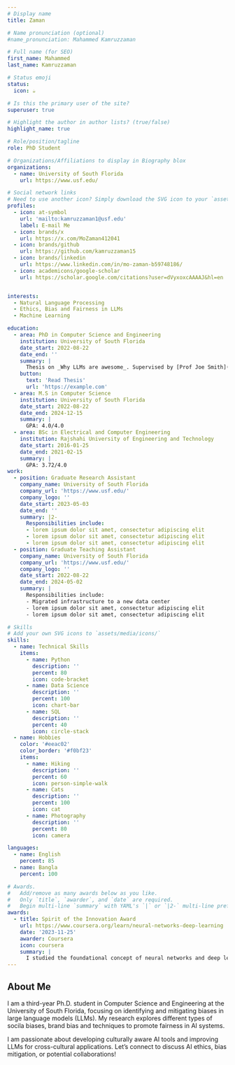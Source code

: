 ```yaml
---
# Display name
title: Zaman

# Name pronunciation (optional)
#name_pronunciation: Mahammed Kamruzzaman

# Full name (for SEO)
first_name: Mahammed
last_name: Kamruzzaman

# Status emoji
status:
  icon: ☕️

# Is this the primary user of the site?
superuser: true

# Highlight the author in author lists? (true/false)
highlight_name: true

# Role/position/tagline
role: PhD Student

# Organizations/Affiliations to display in Biography blox
organizations:
  - name: University of South Florida
    url: https://www.usf.edu/

# Social network links
# Need to use another icon? Simply download the SVG icon to your `assets/media/icons/` folder.
profiles:
  - icon: at-symbol
    url: 'mailto:kamruzzaman1@usf.edu'
    label: E-mail Me
  - icon: brands/x
    url: https://x.com/MoZaman412041
  - icon: brands/github
    url: https://github.com/kamruzzaman15
  - icon: brands/linkedin
    url: https://www.linkedin.com/in/mo-zaman-b59748186/
  - icon: academicons/google-scholar
    url: https://scholar.google.com/citations?user=dVyxoxcAAAAJ&hl=en


interests:
  - Natural Language Processing
  - Ethics, Bias and Fairness in LLMs
  - Machine Learning

education:
  - area: PhD in Computer Science and Engineering
    institution: University of South Florida
    date_start: 2022-08-22
    date_end: ''
    summary: |
      Thesis on _Why LLMs are awesome_. Supervised by [Prof Joe Smith](https://example.com). Presented papers at 5 IEEE conferences with the contributions being published in 2 Springer journals.
    button:
      text: 'Read Thesis'
      url: 'https://example.com'
  - area: M.S in Computer Science
    institution: University of South Florida
    date_start: 2022-08-22
    date_end: 2024-12-15
    summary: |
      GPA: 4.0/4.0
  - area: BSc in Electrical and Computer Engineering
    institution: Rajshahi University of Engineering and Technology
    date_start: 2016-01-25
    date_end: 2021-02-15
    summary: |
      GPA: 3.72/4.0
work:
  - position: Graduate Research Assistant
    company_name: University of South Florida
    company_url: 'https://www.usf.edu/'
    company_logo: ''
    date_start: 2023-05-03
    date_end: ''
    summary: |2-
      Responsibilities include:
      - lorem ipsum dolor sit amet, consectetur adipiscing elit
      - lorem ipsum dolor sit amet, consectetur adipiscing elit
      - lorem ipsum dolor sit amet, consectetur adipiscing elit
  - position: Graduate Teaching Assistant
    company_name: University of South Florida
    company_url: 'https://www.usf.edu/'
    company_logo: ''
    date_start: 2022-08-22
    date_end: 2024-05-02
    summary: |
      Responsibilities include:
      - Migrated infrastructure to a new data center
      - lorem ipsum dolor sit amet, consectetur adipiscing elit
      - lorem ipsum dolor sit amet, consectetur adipiscing elit

# Skills
# Add your own SVG icons to `assets/media/icons/`
skills:
  - name: Technical Skills
    items:
      - name: Python
        description: ''
        percent: 80
        icon: code-bracket
      - name: Data Science
        description: ''
        percent: 100
        icon: chart-bar
      - name: SQL
        description: ''
        percent: 40
        icon: circle-stack
  - name: Hobbies
    color: '#eeac02'
    color_border: '#f0bf23'
    items:
      - name: Hiking
        description: ''
        percent: 60
        icon: person-simple-walk
      - name: Cats
        description: ''
        percent: 100
        icon: cat
      - name: Photography
        description: ''
        percent: 80
        icon: camera

languages:
  - name: English
    percent: 85
  - name: Bangla
    percent: 100

# Awards.
#   Add/remove as many awards below as you like.
#   Only `title`, `awarder`, and `date` are required.
#   Begin multi-line `summary` with YAML's `|` or `|2-` multi-line prefix and indent 2 spaces below.
awards:
  - title: Spirit of the Innovation Award
    url: https://www.coursera.org/learn/neural-networks-deep-learning
    date: '2023-11-25'
    awarder: Coursera
    icon: coursera
    summary: |
      I studied the foundational concept of neural networks and deep learning. By the end, I was familiar with the significant technological trends driving the rise of deep learning; build, train, and apply fully connected deep neural networks; implement efficient (vectorized) neural networks; identify key parameters in a neural network’s architecture; and apply deep learning to your own applications.
---
```


## About Me

I am a third-year Ph.D. student in Computer Science and Engineering at the University of South Florida, focusing on identifying and mitigating biases in large language models (LLMs). My research explores different types of socila biases, brand bias and techniques to promote fairness in AI systems.

I am passionate about developing culturally aware AI tools and improving LLMs for cross-cultural applications. Let’s connect to discuss AI ethics, bias mitigation, or potential collaborations!
